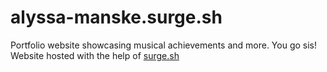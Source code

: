 # alyssa-manske.surge.sh
Portfolio website showcasing musical achievements and more. You go sis! Website
hosted with the help of [surge.sh](https://surge.sh)
